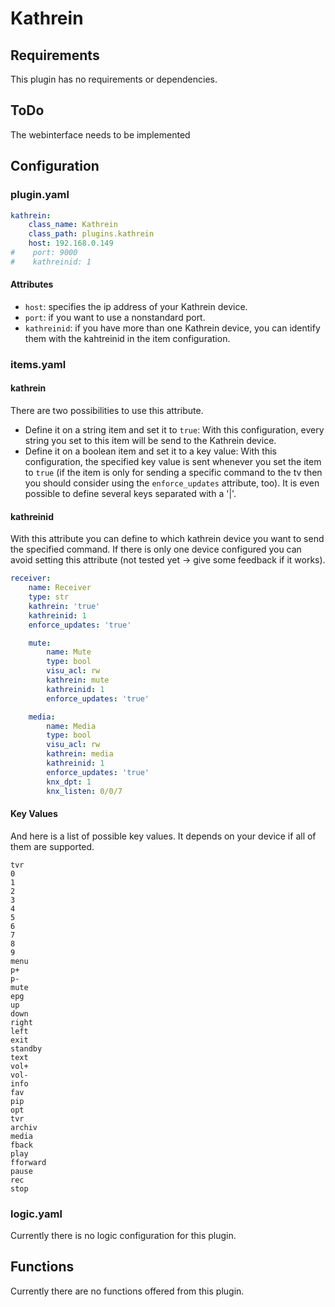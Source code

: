 # Kathrein

## Requirements
This plugin has no requirements or dependencies.

## ToDo

The webinterface needs to be implemented

## Configuration

### plugin.yaml

```yaml
kathrein:
    class_name: Kathrein
    class_path: plugins.kathrein
    host: 192.168.0.149
#    port: 9000
#    kathreinid: 1
```

#### Attributes

  * `host`: specifies the ip address of your Kathrein device.
  * `port`: if you want to use a nonstandard port.
  * `kathreinid`: if you have more than one Kathrein device, you can identify them with the kahtreinid in the item configuration.

### items.yaml

#### kathrein

There are two possibilities to use this attribute.
  * Define it on a string item and set it to `true`: With this configuration, every string you set to this item will be send to the Kathrein device.
  * Define it on a boolean item and set it to a key value: With this configuration, the specified key value is sent whenever you set the item to `true` (if the item is only for sending a specific command to the tv then you should consider using the `enforce_updates` attribute, too). It is even possible to define several keys separated with a '|'.

#### kathreinid

With this attribute you can define to which kathrein device you want to send the specified command. If there is only one device configured you can avoid setting this attribute (not tested yet -> give some feedback if it works).

```yaml
receiver:
    name: Receiver
    type: str
    kathrein: 'true'
    kathreinid: 1
    enforce_updates: 'true'

    mute:
        name: Mute
        type: bool
        visu_acl: rw
        kathrein: mute
        kathreinid: 1
        enforce_updates: 'true'

    media:
        name: Media
        type: bool
        visu_acl: rw
        kathrein: media
        kathreinid: 1
        enforce_updates: 'true'
        knx_dpt: 1
        knx_listen: 0/0/7
```

#### Key Values
And here is a list of possible key values. It depends on your device if all of them are supported.

```
tvr
0
1
2
3
4
5
6
7
8
9
menu
p+
p-
mute
epg
up
down
right
left
exit
standby
text
vol+
vol-
info
fav
pip
opt
tvr
archiv
media
fback
play
fforward
pause
rec
stop
```

### logic.yaml

Currently there is no logic configuration for this plugin.

## Functions

Currently there are no functions offered from this plugin.
